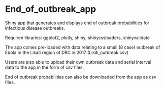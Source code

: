# End_of_outbreak_app
Shiny app that generates and displays end of outbreak probabilities for infectious disease outbreaks.  

Required libraries: ggplot2, plotly, shiny, shinycssloaders, shinyvalidate

The app comes pre-loaded with data relating to a small (8 case) outbreak of Ebola in the Likati region of DRC in 2017 (Likiti_outbreak.csv) 

Users are also able to upload their own outbreak data and serial interval data to the app in the form of csv files.  

End of outbreak probabilities can also be downloaded from the app as csv files.
